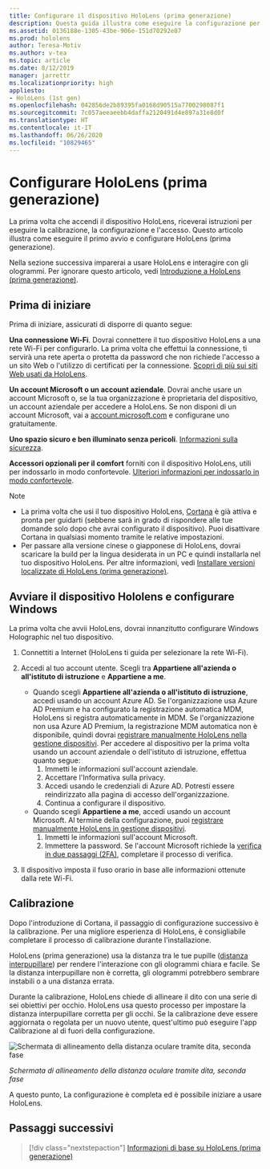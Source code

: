 ```yaml
---
title: Configurare il dispositivo HoloLens (prima generazione)
description: Questa guida illustra come eseguire la configurazione per la prima volta.  Ti servirà una rete Wi-Fi e un account Microsoft o Azure Active Directory (Azure AD).
ms.assetid: 0136188e-1305-43be-906e-151d70292e87
ms.prod: hololens
author: Teresa-Motiv
ms.author: v-tea
ms.topic: article
ms.date: 8/12/2019
manager: jarrettr
ms.localizationpriority: high
appliesto:
- HoloLens (1st gen)
ms.openlocfilehash: 042856de2b89395fa0168d90515a7700298087f1
ms.sourcegitcommit: 7c057aeeaeebb4daffa2120491d4e897a31e8d0f
ms.translationtype: HT
ms.contentlocale: it-IT
ms.lasthandoff: 06/26/2020
ms.locfileid: "10829465"
---
```

# Configurare HoloLens (prima generazione)

La prima volta che accendi il dispositivo HoloLens, riceverai istruzioni per eseguire la calibrazione, la configurazione e l'accesso.  Questo articolo illustra come eseguire il primo avvio e configurare HoloLens (prima generazione).

Nella sezione successiva imparerai a usare HoloLens e interagire con gli ologrammi. Per ignorare questo articolo, vedi [Introduzione a HoloLens (prima generazione)](hololens1-basic-usage.md).

## Prima di iniziare

Prima di iniziare, assicurati di disporre di quanto segue:

**Una connessione Wi-Fi**. Dovrai connettere il tuo dispositivo HoloLens a una rete Wi-Fi per configurarlo. La prima volta che effettui la connessione, ti servirà una rete aperta o protetta da password che non richiede l'accesso a un sito Web o l'utilizzo di certificati per la connessione. [Scopri di più sui siti Web usati da HoloLens](hololens-offline.md).

**Un account Microsoft o un account aziendale**. Dovrai anche usare un account Microsoft o, se la tua organizzazione è proprietaria del dispositivo, un account aziendale per accedere a HoloLens. Se non disponi di un account Microsoft, vai a [account.microsoft.com](https://account.microsoft.com) e configurane uno gratuitamente.

**Uno spazio sicuro e ben illuminato senza pericoli**. [Informazioni sulla sicurezza](https://go.microsoft.com/fwlink/p/?LinkId=746661).

**Accessori opzionali per il comfort** forniti con il dispositivo HoloLens, utili per indossarlo in modo confortevole. [Ulteriori informazioni per indossarlo in modo confortevole](https://support.microsoft.com/help/12632/hololens-fit-your-hololens).

> [!NOTE]
>  
> - La prima volta che usi il tuo dispositivo HoloLens, [Cortana](hololens-cortana.md) è già attiva e pronta per guidarti (sebbene sarà in grado di rispondere alle tue domande solo dopo che avrai configurato il dispositivo). Puoi disattivare Cortana in qualsiasi momento tramite le relative impostazioni.
> - Per passare alla versione cinese o giapponese di HoloLens, dovrai scaricare la build per la lingua desiderata in un PC e quindi installarla nel tuo dispositivo HoloLens. Per altre informazioni, vedi [Installare versioni localizzate di HoloLens (prima generazione)](hololens1-install-localized.md).

## Avviare il dispositivo Hololens e configurare Windows

La prima volta che avvii HoloLens, dovrai innanzitutto configurare Windows Holographic nel tuo dispositivo.

1. Connettiti a Internet (HoloLens ti guida per selezionare la rete Wi-Fi).

1. Accedi al tuo account utente. Scegli tra **Appartiene all'azienda o all'istituto di istruzione** e **Appartiene a me**.
    - Quando scegli **Appartiene all'azienda o all'istituto di istruzione**, accedi usando un account Azure AD. Se l'organizzazione usa Azure AD Premium e ha configurato la registrazione automatica MDM, HoloLens si registra automaticamente in MDM. Se l'organizzazione non usa Azure AD Premium, la registrazione MDM automatica non è disponibile, quindi dovrai [registrare manualmente HoloLens nella gestione dispositivi](hololens-enroll-mdm.md#enroll-through-settings-app). Per accedere al dispositivo per la prima volta usando un account aziendale o dell'istituto di istruzione, effettua quanto segue:
        1. Immetti le informazioni sull'account aziendale.
        1. Accettare l'Informativa sulla privacy.
        1. Accedi usando le credenziali di Azure AD. Potresti essere reindirizzato alla pagina di accesso dell'organizzazione.
        1. Continua a configurare il dispositivo.
    - Quando scegli **Appartiene a me**, accedi usando un account Microsoft. Al termine della configurazione, puoi [registrare manualmente HoloLens in gestione dispositivi](hololens-enroll-mdm.md#enroll-through-settings-app).
        1. Immetti le informazioni sull'account Microsoft.
        1. Immettere la password. Se l'account Microsoft richiede la [verifica in due passaggi (2FA)](https://blogs.technet.microsoft.com/microsoft_blog/2013/04/17/microsoft-account-gets-more-secure/), completare il processo di verifica.

1. Il dispositivo imposta il fuso orario in base alle informazioni ottenute dalla rete Wi-Fi.

## Calibrazione

Dopo l'introduzione di Cortana, il passaggio di configurazione successivo è la calibrazione. Per una migliore esperienza di HoloLens, è consigliabile completare il processo di calibrazione durante l'installazione.

HoloLens (prima generazione) usa la distanza tra le tue pupille ([distanza interpupillare](https://en.wikipedia.org/wiki/Interpupillary_distance)) per rendere l'interazione con gli ologrammi chiara e facile. Se la distanza interpupillare non è corretta, gli ologrammi potrebbero sembrare instabili o a una distanza errata.

Durante la calibrazione, HoloLens chiede di allineare il dito con una serie di sei obiettivi per occhio. HoloLens usa questo processo per impostare la distanza interpupillare corretta per gli occhi. Se la calibrazione deve essere aggiornata o regolata per un nuovo utente, quest'ultimo può eseguire l'app Calibrazione al di fuori della configurazione.

![Schermata di allineamento della distanza oculare tramite dita, seconda fase](./images/ipd-finger-alignment-300px.jpg)

*Schermata di allineamento della distanza oculare tramite dita, seconda fase*

A questo punto, La configurazione è completa ed è possibile iniziare a usare HoloLens.

## Passaggi successivi

> [!div class="nextstepaction"]
> [Informazioni di base su HoloLens (prima generazione)](hololens1-basic-usage.md)
